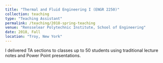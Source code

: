 ```yaml
---
title: "Thermal and Fluid Engineering I (ENGR 2250)"
collection: teaching
type: "Teaching Assistant"
permalink: /teaching/2018-spring-teaching
venue: "Rensselear Polytechnic Institute, School of Engineering"
date: 2018, Fall
location: "Troy, New York"
---
```


I delivered TA sections to classes up to 50 students using traditional lecture notes and Power Point presentations.
